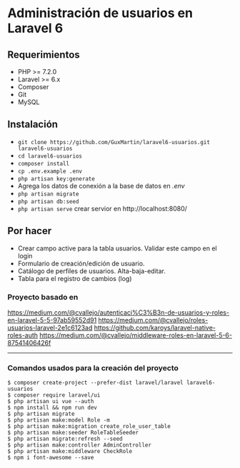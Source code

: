 # Administración de usuarios en Laravel 6

## Requerimientos
* PHP >= 7.2.0
* Laravel >= 6.x
* Composer
* Git
* MySQL

## Instalación

* `git clone https://github.com/GuxMartin/laravel6-usuarios.git laravel6-usuarios`
* `cd laravel6-usuarios`
* `composer install`
* `cp .env.example .env`
* `php artisan key:generate`
*  Agrega los datos de conexión a la base de datos en *.env*
* `php artisan migrate`
* `php artisan db:seed`
* `php artisan serve` crear servior en http://localhost:8080/


## Por hacer
* Crear campo active para la tabla usuarios. Validar este campo en el login
* Formulario de creación/edición de usuario.
* Catálogo de perfiles de usuarios. Alta-baja-editar.
* Tabla para el registro de cambios (log)

### Proyecto basado en
https://medium.com/@cvallejo/autenticaci%C3%B3n-de-usuarios-y-roles-en-laravel-5-5-97ab59552d91
https://medium.com/@cvallejo/roles-usuarios-laravel-2e1c6123ad
https://github.com/karoys/laravel-native-roles-auth
https://medium.com/@cvallejo/middleware-roles-en-laravel-5-6-87541406426f

---

### Comandos usados para la creación del proyecto
```
$ composer create-project --prefer-dist laravel/laravel laravel6-usuarios
$ composer require laravel/ui
$ php artisan ui vue --auth
$ npm install && npm run dev
$ php artisan migrate
$ php artisan make:model Role -m
$ php artisan make:migration create_role_user_table
$ php artisan make:seeder RoleTableSeeder
$ php artisan migrate:refresh --seed
$ php artisan make:controller AdminController
$ php artisan make:middleware CheckRole
$ npm i font-awesome --save
```
